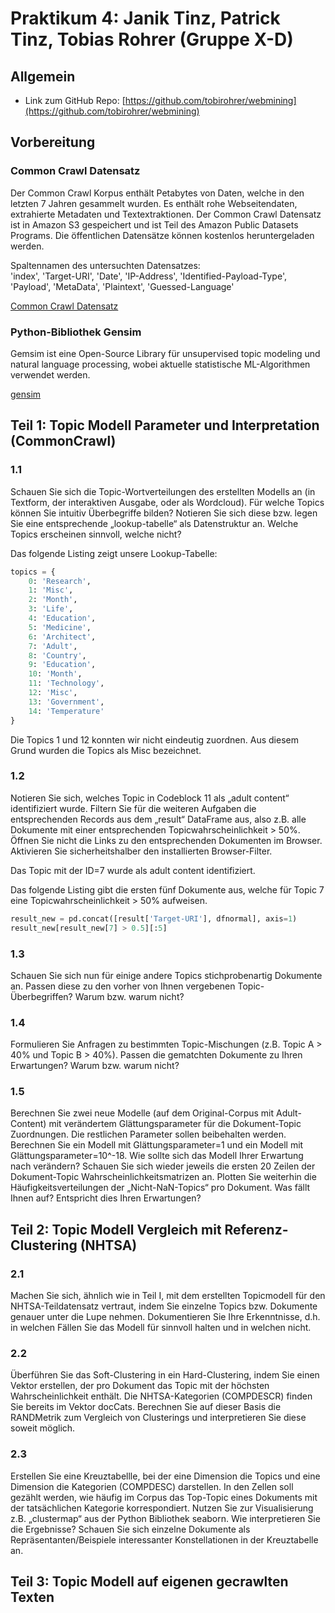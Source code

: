 # Praktikum 4: Janik Tinz, Patrick Tinz, Tobias Rohrer (Gruppe X-D)

## Allgemein
* Link zum GitHub Repo: [https://github.com/tobirohrer/webmining](https://github.com/tobirohrer/webmining)

## Vorbereitung
### Common Crawl Datensatz
Der Common Crawl Korpus enthält Petabytes von Daten, welche in den letzten 7 Jahren gesammelt wurden. Es enthält rohe Webseitendaten, extrahierte Metadaten und Textextraktionen. Der Common Crawl Datensatz ist in Amazon S3 gespeichert und ist Teil des Amazon Public Datasets Programs. Die öffentlichen Datensätze können kostenlos heruntergeladen werden.    

Spaltennamen des untersuchten Datensatzes:    
'index', 'Target-URI', 'Date', 'IP-Address', 'Identified-Payload-Type', 'Payload', 'MetaData', 'Plaintext', 'Guessed-Language'

[Common Crawl Datensatz](https://github.com/tobirohrer/webmining)

### Python-Bibliothek Gensim
Gemsim ist eine Open-Source Library für unsupervised topic modeling und natural language processing, wobei aktuelle statistische ML-Algorithmen verwendet werden. 

[gensim](https://radimrehurek.com/gensim/auto_examples/index.html)

## Teil 1: Topic Modell Parameter und Interpretation (CommonCrawl)

### 1.1    
Schauen Sie sich die Topic-Wortverteilungen des erstellten Modells an (in Textform, der interaktiven Ausgabe, oder als Wordcloud). Für welche Topics können Sie intuitiv Überbegriffe bilden? Notieren Sie sich diese bzw. legen Sie eine entsprechende „lookup-tabelle“ als Datenstruktur an. Welche Topics erscheinen sinnvoll, welche nicht?

Das folgende Listing zeigt unsere Lookup-Tabelle:
```python
topics = {
    0: 'Research', 
    1: 'Misc',
    2: 'Month',
    3: 'Life',
    4: 'Education', 
    5: 'Medicine',
    6: 'Architect', 
    7: 'Adult', 
    8: 'Country', 
    9: 'Education', 
    10: 'Month', 
    11: 'Technology',
    12: 'Misc',
    13: 'Government',
    14: 'Temperature'
}
```
Die Topics 1 und 12 konnten wir nicht eindeutig zuordnen. Aus diesem Grund wurden die Topics als Misc bezeichnet. 

### 1.2 
Notieren Sie sich, welches Topic in Codeblock 11 als „adult content“ identifiziert wurde. Filtern Sie für die weiteren Aufgaben die entsprechenden Records aus dem „result“ DataFrame aus, also z.B. alle Dokumente mit einer entsprechenden Topicwahrscheinlichkeit > 50%. Öffnen Sie nicht die Links zu den entsprechenden Dokumenten im Browser. Aktivieren Sie sicherheitshalber den installierten Browser-Filter.

Das Topic mit der ID=7 wurde als adult content identifiziert. 

Das folgende Listing gibt die ersten fünf Dokumente aus, welche für Topic 7 eine Topicwahrscheinlichkeit > 50% aufweisen.    
```python
result_new = pd.concat([result['Target-URI'], dfnormal], axis=1)
result_new[result_new[7] > 0.5][:5]
```

### 1.3 
Schauen Sie sich nun für einige andere Topics stichprobenartig Dokumente an. Passen diese zu den vorher von Ihnen vergebenen Topic-Überbegriffen? Warum bzw. warum nicht?



### 1.4
Formulieren Sie Anfragen zu bestimmten Topic-Mischungen (z.B. Topic A > 40% und Topic B > 40%). Passen die gematchten Dokumente zu Ihren Erwartungen? Warum bzw. warum nicht?



### 1.5 
Berechnen Sie zwei neue Modelle (auf dem Original-Corpus mit Adult-Content) mit verändertem Glättungsparameter für die Dokument-Topic Zuordnungen. Die restlichen Parameter sollen beibehalten werden. Berechnen Sie ein Modell mit Glättungsparameter=1 und ein Modell mit Glättungsparameter=10^-18. Wie sollte sich das Modell Ihrer Erwartung nach verändern? Schauen Sie sich wieder jeweils die ersten 20 Zeilen der Dokument-Topic Wahrscheinlichkeitsmatrizen an. Plotten Sie weiterhin die Häufigkeitsverteilungen der „Nicht-NaN-Topics“ pro Dokument. Was fällt Ihnen auf? Entspricht dies Ihren Erwartungen?



## Teil 2: Topic Modell Vergleich mit Referenz-Clustering (NHTSA)

### 2.1    
Machen Sie sich, ähnlich wie in Teil I, mit dem erstellten Topicmodell für den NHTSA-Teildatensatz vertraut, indem Sie einzelne Topics bzw. Dokumente genauer unter die Lupe nehmen. Dokumentieren Sie Ihre Erkenntnisse, d.h. in welchen Fällen Sie das Modell für sinnvoll halten und in welchen nicht.



### 2.2 
Überführen Sie das Soft-Clustering in ein Hard-Clustering, indem Sie einen Vektor erstellen, der pro Dokument das Topic mit der höchsten Wahrscheinlichkeit enthält. Die NHTSA-Kategorien (COMPDESCR) finden Sie bereits im Vektor docCats. Berechnen Sie auf dieser Basis die RANDMetrik zum Vergleich von Clusterings und interpretieren Sie diese soweit möglich.



### 2.3 
Erstellen Sie eine Kreuztabellle, bei der eine Dimension die Topics und eine Dimension die Kategorien (COMPDESC) darstellen. In den Zellen soll gezählt werden, wie häufig im Corpus das Top-Topic eines Dokuments mit der tatsächlichen Kategorie korrespondiert. Nutzen Sie zur Visualisierung z.B. „clustermap“ aus der Python Bibliothek seaborn. Wie interpretieren Sie die Ergebnisse? Schauen Sie sich einzelne Dokumente als Repräsentanten/Beispiele interessanter Konstellationen in der Kreuztabelle an.



## Teil 3: Topic Modell auf eigenen gecrawlten Texten
 
